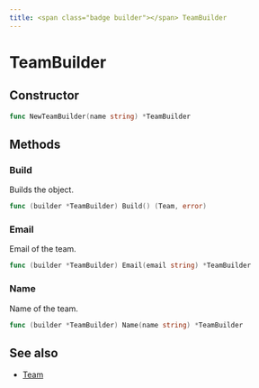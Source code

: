 ```yaml
---
title: <span class="badge builder"></span> TeamBuilder
---
```

# <span class="badge builder"></span> TeamBuilder

## Constructor

```go
func NewTeamBuilder(name string) *TeamBuilder
```
## Methods

### <span class="badge object-method"></span> Build

Builds the object.

```go
func (builder *TeamBuilder) Build() (Team, error)
```

### <span class="badge object-method"></span> Email

Email of the team.

```go
func (builder *TeamBuilder) Email(email string) *TeamBuilder
```

### <span class="badge object-method"></span> Name

Name of the team.

```go
func (builder *TeamBuilder) Name(name string) *TeamBuilder
```

## See also

 * <span class="badge object-type-struct"></span> [Team](./object-Team.md)
